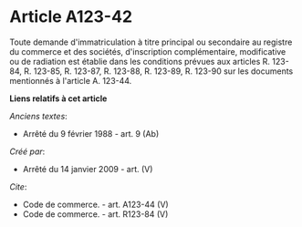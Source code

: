 # Article A123-42

Toute demande d'immatriculation à titre principal ou secondaire au registre du commerce et des sociétés, d'inscription
complémentaire, modificative ou de radiation est établie dans les conditions prévues aux articles R. 123-84, R. 123-85, R.
123-87, R. 123-88, R. 123-89, R. 123-90 sur les documents mentionnés à l'article A. 123-44.

**Liens relatifs à cet article**

_Anciens textes_:

  - Arrêté du 9 février 1988 - art. 9 (Ab)

_Créé par_:

  - Arrêté du 14 janvier 2009 - art. (V)

_Cite_:

  - Code de commerce. - art. A123-44 (V)
  - Code de commerce. - art. R123-84 (V)
